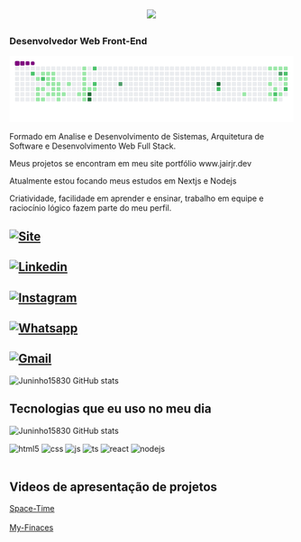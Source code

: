 <h1 align="center">
    <img src="https://readme-typing-svg.herokuapp.com/?font=Righteous&size=35&center=true&vCenter=true&width=500&height=70&duration=4000&lines=Olá!+👋;+Sou+Jair+Redigolo+Junior!;" />
</h1>
<h3>Desenvolvedor Web Front-End </h3>

![snake gif](https://github.com/juninho15830/juninho15830/blob/output/github-contribution-grid-snake.gif)

<p> Formado em Analise e Desenvolvimento de Sistemas, Arquitetura de Software e Desenvolvimento Web Full Stack.</p>

<p>Meus projetos se encontram em meu site portfólio www.jairjr.dev</p>

<p>Atualmente estou focando meus estudos em Nextjs e Nodejs</p>

<p>Criatividade, facilidade em aprender e ensinar, trabalho em equipe e raciocínio lógico fazem parte do meu perfil.</p>


## [![Site](https://img.shields.io/website?label=jairjr.dev&style=for-the-badge&url=https://www.jairjr.dev/)](https://www.jairjr.dev)
## [![Linkedin](https://img.shields.io/badge/LinkedIn-0077B5?style=for-the-badge&logo=linkedin&logoColor=white)](https://www.linkedin.com/in/jairredigolojunior/)
## [![Instagram](https://img.shields.io/badge/Instagram-E4405F?style=for-the-badge&logo=instagram&logoColor=white)](https://www.instagram.com/juninho15830/)
## [![Whatsapp](https://img.shields.io/badge/WhatsApp-25D366?style=for-the-badge&logo=whatsapp&logoColor=white)](https://wa.me/5517996234888)
## [![Gmail](https://img.shields.io/badge/Gmail-D14836?style=for-the-badge&logo=gmail&logoColor=white)](mailto:juninho15830@gmail.com)

![Juninho15830 GitHub stats](https://github-readme-stats.vercel.app/api?username=juninho15830&show_icons=true&theme=dracula&count_private=true)

## Tecnologias que eu uso no meu dia

![Juninho15830 GitHub stats](https://github-readme-stats.vercel.app/api/top-langs/?username=juninho15830&hide=HTML&langs_count=8&layout=compact&theme=react&border_radius=10&size_weight=0.5&count_weight=0.5&exclude_repo=github-readme-stats)

<div style="display: inline_block">
  <img align="center" alt="html5" src="https://img.shields.io/badge/HTML5-E34F26?style=for-the-badge&logo=html5&logoColor=white" />
  <img align="center" alt="css" src="https://img.shields.io/badge/CSS3-1572B6?style=for-the-badge&logo=css3&logoColor=white" />
  <img align="center" alt="js" src="https://img.shields.io/badge/JavaScript-F7DF1E?style=for-the-badge&logo=javascript&logoColor=black" />
  <img align="center" alt="ts" src="https://img.shields.io/badge/TypeScript-007ACC?style=for-the-badge&logo=typescript&logoColor=white" />
  <img align="center" alt="react" src="https://img.shields.io/badge/React-20232A?style=for-the-badge&logo=react&logoColor=61DAFB" />
  <img align="center" alt="nodejs" src="https://img.shields.io/badge/Node.js-43853D?style=for-the-badge&logo=node.js&logoColor=white" />
</div><br/>

## Videos de apresentação de projetos

<a href="https://youtu.be/T9tc_p42_xA?si=LEm0TcofNUF_aTH2">Space-Time</a> <br> <br>
<a href="https://youtu.be/n6KKB5nYZZQ?si=Bq9JqAB6SopfqhUk">My-Finaces</a> <br>
